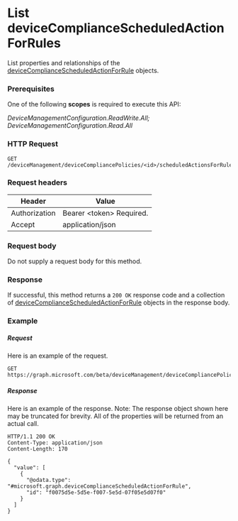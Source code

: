 ﻿# List deviceComplianceScheduledActionForRules
List properties and relationships of the [deviceComplianceScheduledActionForRule](../resources/deviceComplianceScheduledActionForRule.md) objects.
### Prerequisites
One of the following **scopes** is required to execute this API:

*DeviceManagementConfiguration.ReadWrite.All; DeviceManagementConfiguration.Read.All*
### HTTP Request
<!-- {
  "blockType": "ignored"
}
-->
```http
GET /deviceManagement/deviceCompliancePolicies/<id>/scheduledActionsForRule/
```

### Request headers
|Header|Value|
|---|---|
|Authorization|Bearer &lt;token&gt; Required.|
|Accept|application/json|

### Request body
Do not supply a request body for this method.

### Response
If successful, this method returns a `200 OK` response code and a collection of [deviceComplianceScheduledActionForRule](../resources/deviceComplianceScheduledActionForRule.md) objects in the response body.

### Example
##### Request
Here is an example of the request.
```http
GET https://graph.microsoft.com/beta/deviceManagement/deviceCompliancePolicies/<id>/scheduledActionsForRule/
```

##### Response
Here is an example of the response. Note: The response object shown here may be truncated for brevity. All of the properties will be returned from an actual call.
```http
HTTP/1.1 200 OK
Content-Type: application/json
Content-Length: 170

{
  "value": [
    {
      "@odata.type": "#microsoft.graph.deviceComplianceScheduledActionForRule",
      "id": "f0075d5e-5d5e-f007-5e5d-07f05e5d07f0"
    }
  ]
}
```


